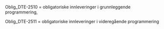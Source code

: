 Oblig_DTE-2510 = obligatoriske innleveringer i grunnleggende programmering,

Oblig_DTE-2511 = obligatoriske innleveringer i videregående programmering
